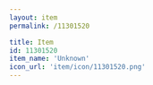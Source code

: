 ```yaml
---
layout: item
permalink: /11301520

title: Item
id: 11301520
item_name: 'Unknown'
icon_url: 'item/icon/11301520.png'
---
```

